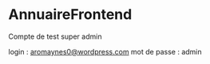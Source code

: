 # AnnuaireFrontend

Compte de test super admin

login : aromaynes0@wordpress.com
mot de passe : admin

